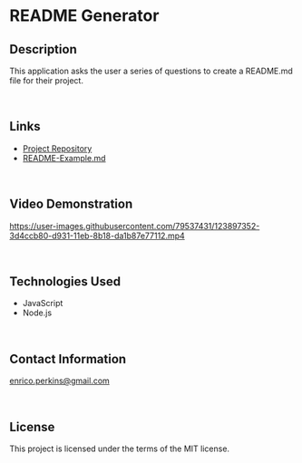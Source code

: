 # README Generator

## Description
This application asks the user a series of questions to create a README.md file for their project.
<p>&nbsp</p>

## Links
- [Project Repository](https://github.com/evperkinsjr/readme-generator)
- [README-Example.md](./README-Example.md)
<p>&nbsp</p>

## Video Demonstration
https://user-images.githubusercontent.com/79537431/123897352-3d4ccb80-d931-11eb-8b18-da1b87e77112.mp4
<p>&nbsp</p>

## Technologies Used
- JavaScript
- Node.js

<p>&nbsp</p>

## Contact Information
<enrico.perkins@gmail.com>

<p>&nbsp</p>

## License
This project is licensed under the terms of the MIT license.
